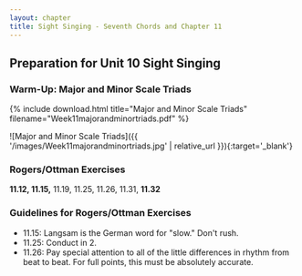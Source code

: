 ```yaml
---
layout: chapter
title: Sight Singing - Seventh Chords and Chapter 11
---
```


## Preparation for Unit 10 Sight Singing

### Warm-Up: Major and Minor Scale Triads

{% include download.html title="Major and Minor Scale Triads" filename="Week11majorandminortriads.pdf" %}

![Major and Minor Scale Triads]({{ '/images/Week11majorandminortriads.jpg' | relative_url }}){:target='_blank'}

### Rogers/Ottman Exercises

**11.12, 11.15,** 11.19, 11.25, 11.26, 11.31, **11.32** 

### Guidelines for Rogers/Ottman Exercises

- 11.15: Langsam is the German word for "slow." Don't rush.
- 11.25: Conduct in 2.
- 11.26: Pay special attention to all of the little differences in rhythm from beat to beat. For full points, this must be absolutely accurate.
